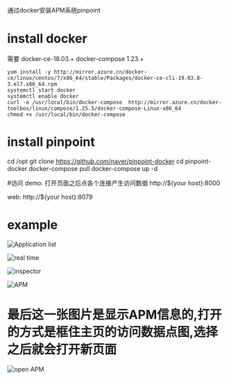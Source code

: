 通过docker安装APM系统pinpoint
<!--more-->
# install docker 
需要 docker-ce-18.03.+ docker-compose 1.23.+
```
yum install -y http://mirror.azure.cn/docker-ce/linux/centos/7/x86_64/stable/Packages/docker-ce-cli-19.03.8-3.el7.x86_64.rpm
systemctl start docker 
systemctl enable docker
curl -o /usr/local/bin/docker-compose  http://mirror.azure.cn/docker-toolbox/linux/compose/1.25.5/docker-compose-Linux-x86_64 
chmod +x /usr/local/bin/docker-compose 
```
# install pinpoint
cd /opt
git clone https://github.com/naver/pinpoint-docker
cd pinpoint-docker
docker-compose pull
docker-compose up -d

#访问
demo:  打开页面之后点各个连接产生访问数据
http://${your host}:8000

web: http://${your host}:8079

# example

![Application list](https://upload-images.jianshu.io/upload_images/6000429-096d7b00c8c8a0ae.png?imageMogr2/auto-orient/strip%7CimageView2/2/w/1240)

![real time](https://upload-images.jianshu.io/upload_images/6000429-095d5e83f0f83299.png?imageMogr2/auto-orient/strip%7CimageView2/2/w/1240)

![inspector](https://upload-images.jianshu.io/upload_images/6000429-f14d2d9240e99a79.png?imageMogr2/auto-orient/strip%7CimageView2/2/w/1240)

![APM](https://upload-images.jianshu.io/upload_images/6000429-c653ba8bdbdc69fc.png?imageMogr2/auto-orient/strip%7CimageView2/2/w/1240)

# 最后这一张图片是显示APM信息的,打开的方式是框住主页的访问数据点图,选择之后就会打开新页面

![open APM](https://upload-images.jianshu.io/upload_images/6000429-546fb97d1afa5f2a.png?imageMogr2/auto-orient/strip%7CimageView2/2/w/1240)










